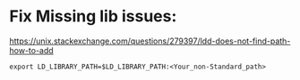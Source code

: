 # Fix Missing lib issues:

https://unix.stackexchange.com/questions/279397/ldd-does-not-find-path-how-to-add

```
export LD_LIBRARY_PATH=$LD_LIBRARY_PATH:<Your_non-Standard_path>
```
